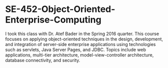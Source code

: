# SE-452-Object-Oriented-Enterprise-Computing
I took this class with Dr. Atef Bader in the Spring 2016 quarter. This course focuses on applying object-oriented techniques in the design, development, and integration of server-side enterprise applications using technologies such as servlets, Java Server Pages, and JDBC. Topics include web applications, multi-tier architecture, model-view-controller architecture, database connectivity, and security.
